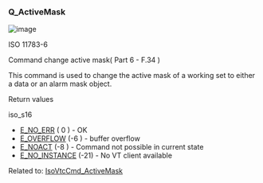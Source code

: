 ### Q\_ActiveMask

![image](https://user-images.githubusercontent.com/69573151/212328886-4d5587f1-b2cd-4e8a-9cbe-0aa55ca1abcf.png)

ISO 11783-6

Command change active mask( Part 6 - F.34 )

This command is used to change the active mask of a working set to either a data or an alarm mask object.

Return values

iso\_s16

*   [E\_NO\_ERR](c/IsoCommonDef) ( 0 ) - OK
*   [E\_OVERFLOW](c/IsoCommonDef#E_OVERFLOW) (-6 ) - buffer overflow
*   [E\_NOACT](c/IsoCommonDef#E_NOACT) (-8 ) - Command not possible in current state
*   [E\_NO\_INSTANCE](c/IsoCommonDef#E_NO_INSTANCE) (-21) - No VT client available

Related to: [IsoVtcCmd\_ActiveMask](c/IsoVtcApi#IsoVtcCmd_ActiveMask)
